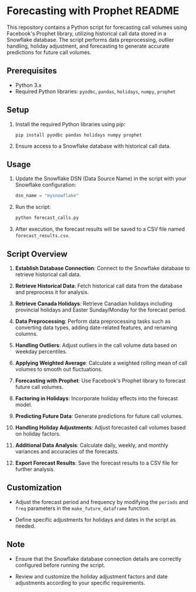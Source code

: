 # Forecasting with Prophet README

This repository contains a Python script for forecasting call volumes using Facebook's Prophet library, utilizing historical call data stored in a Snowflake database. The script performs data preprocessing, outlier handling, holiday adjustment, and forecasting to generate accurate predictions for future call volumes.

## Prerequisites

- Python 3.x
- Required Python libraries: `pyodbc`, `pandas`, `holidays`, `numpy`, `prophet`

## Setup

1. Install the required Python libraries using pip:

   ```
   pip install pyodbc pandas holidays numpy prophet
   ```

2. Ensure access to a Snowflake database with historical call data.

## Usage

1. Update the Snowflake DSN (Data Source Name) in the script with your Snowflake configuration:

   ```python
   dsn_name = "mysnowflake"
   ```

2. Run the script:

   ```bash
   python forecast_calls.py
   ```

3. After execution, the forecast results will be saved to a CSV file named `forecast_results.csv`.

## Script Overview

1. **Establish Database Connection**: Connect to the Snowflake database to retrieve historical call data.

2. **Retrieve Historical Data**: Fetch historical call data from the database and preprocess it for analysis.

3. **Retrieve Canada Holidays**: Retrieve Canadian holidays including provincial holidays and Easter Sunday/Monday for the forecast period.

4. **Data Preprocessing**: Perform data preprocessing tasks such as converting data types, adding date-related features, and renaming columns.

5. **Handling Outliers**: Adjust outliers in the call volume data based on weekday percentiles.

6. **Applying Weighted Average**: Calculate a weighted rolling mean of call volumes to smooth out fluctuations.

7. **Forecasting with Prophet**: Use Facebook's Prophet library to forecast future call volumes.

8. **Factoring in Holidays**: Incorporate holiday effects into the forecast model.

9. **Predicting Future Data**: Generate predictions for future call volumes.

10. **Handling Holiday Adjustments**: Adjust forecasted call volumes based on holiday factors.

11. **Additional Data Analysis**: Calculate daily, weekly, and monthly variances and accuracies of the forecasts.

12. **Export Forecast Results**: Save the forecast results to a CSV file for further analysis.

## Customization

- Adjust the forecast period and frequency by modifying the `periods` and `freq` parameters in the `make_future_dataframe` function.
  
- Define specific adjustments for holidays and dates in the script as needed.

## Note

- Ensure that the Snowflake database connection details are correctly configured before running the script.

- Review and customize the holiday adjustment factors and date adjustments according to your specific requirements.


